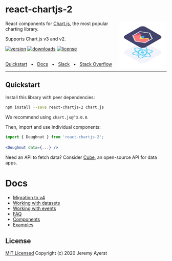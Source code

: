 # react-chartjs-2

<img align="right" width="150" height="150" alt="Logo" src="https://raw.githubusercontent.com/reactchartjs/react-chartjs-2/master/website/static/img/logo.svg">

React components for <a href="https://www.chartjs.org">Chart.js</a>, the most popular charting library.

Supports Chart.js v3 and v2.

[![version](https://img.shields.io/npm/v/react-chartjs-2.svg)](https://www.npmjs.com/package/react-chartjs-2)
[![downloads](https://img.shields.io/npm/dm/react-chartjs-2.svg)](https://www.npmjs.com/package/react-chartjs-2)
[![license](https://shields.io/badge/license-MIT-green)](http://opensource.org/licenses/MIT)

<br />
<a href="#quickstart">Quickstart</a>
<span>&nbsp;&nbsp;•&nbsp;&nbsp;</span>
<a href="#docs">Docs</a>
<span>&nbsp;&nbsp;•&nbsp;&nbsp;</span>
<a href="https://slack.cube.dev/?ref=eco-react-chartjs">Slack</a>
<span>&nbsp;&nbsp;•&nbsp;&nbsp;</span>
<a href="https://stackoverflow.com/questions/tagged/react-chartjs-2">Stack Overflow</a>
<br />
<hr />

## Quickstart

Install this library with peer dependencies:

```bash
npm install --save react-chartjs-2 chart.js
```

We recommend using `chart.js@^3.0.0`.

Then, import and use individual components:

```jsx
import { Doughnut } from 'react-chartjs-2';

<Doughnut data={...} />
```

Need an API to fetch data? Consider [Cube](https://cube.dev/?ref=eco-react-chartjs), an open-source API for data apps.

# Docs

- [Migration to v4](https://react-chartjs-2.netlify.app/docs/migration-to-v4)
- [Working with datasets](https://react-chartjs-2.netlify.app/docs/working-with-datasets)
- [Working with events](https://react-chartjs-2.netlify.app/docs/events)
- [FAQ](https://react-chartjs-2.netlify.app/faq)
- [Components](https://react-chartjs-2.netlify.app/components)
- [Examples](https://react-chartjs-2.netlify.app/examples)

## License

[MIT Licensed](LICENSE)
Copyright (c) 2020 Jeremy Ayerst
